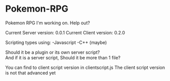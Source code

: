 Pokemon-RPG
===========

Pokemon RPG I'm working on. Help out? 

Current Server version: 0.0.1
Current Client version: 0.2.0

Scripting types using: 
-Javascript
-C++ (maybe)

Should it be a plugin or its own server script?  
And if it is a server script, Should it be more than 1 file? 

You can find to client script version in clientscript.js
The client script version is not that advanced yet
